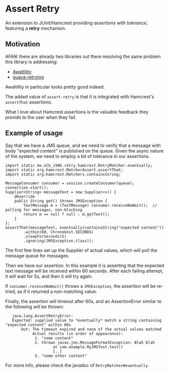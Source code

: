 # Assert Retry

An extension to JUnit/Hamcrest providing *assertions with tolerance*, featuring a **retry** mechanism.


## Motivation

AFAIK there are already two libraries out there resolving the same problem this library is addressing:
 
- [Awaitility](https://github.com/awaitility/awaitility)
- [guava-retrying](https://github.com/rholder/guava-retrying)

Awaitility in particular looks pretty good indeed.

The added value of `assert-retry` is that it is integrated with Hamcrest's `assertThat` assertions.

What I love about Hamcrest assertions is the valuable feedback they provide to the user when they fail.


## Example of usage

Say that we have a JMS queue, and we need to verify that a message with body "expected content" is published on the queue.
Given the async nature of the system, we need to employ a bit of tolerance in our assertions.

    import static me.alb_i986.retry.hamcrest.RetryMatcher.eventually;
    import static org.hamcrest.MatcherAssert.assertThat;
    import static org.hamcrest.Matchers.containsString;
      
    MessageConsumer consumer = session.createConsumer(queue);
    connection.start();
    Supplier<String> messageText = new Supplier<>() {
        @Override
        public String get() throws JMSException {
            TextMessage m = (TextMessage) consumer.receiveNoWait();  // polling for messages, non-blocking
            return m == null ? null : m.getText();
        }
    };
    assertThat(messageText, eventually(containsString("expected content"))
            .within(60, ChronoUnit.SECONDS)
            .sleepForSeconds(5)
            .ignoring(JMSException.class));

The first few lines set up the Supplier of actual values, which will poll the message queue for messages.

Then we have our assertion.
In this example it is asserting that the expected text message will be received within 60 seconds.
After each failing attempt, it will wait for 5s, and then it will try again.

If `consumer.receiveNoWait()` throws a `JMSException`, the assertion will be re-tried,
as if it returned a non-matching value.

Finally, the assertion will timeout after 60s, and an AssertionError similar to the following will be thrown:

       java.lang.AssertRetryError:
       Expected: supplied value to *eventually* match a string containing "expected content" within 60s
           but: The timeout expired and none of the actual values matched
                Actual results (in order of appearance):
                 1. "some content"
                 2. thrown javax.jms.MessageFormatException: Blah blah
                         at com.example.MyJMSTest.test()
                         [..]
                 3. "some other content"

For more info, please check the javadoc of `RetryMatcher#eventually`.

